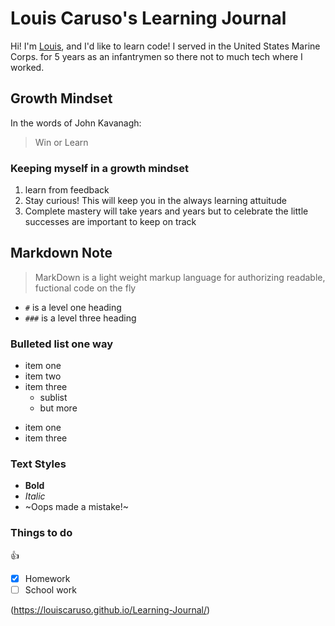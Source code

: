 # Louis Caruso's Learning Journal
 Hi! I'm [Louis](https://louiscaruso.github.io/Learning-Journal/), and I'd like to learn code! I served in the United States Marine Corps. for 5 years as an infantrymen so there not to much tech where I worked. 

## Growth Mindset
In the words of John Kavanagh:
> Win or Learn

### Keeping myself in a growth mindset
1. learn from feedback
1. Stay curious! This will keep you in the always learning attuitude  
1. Complete mastery will take years and years but to celebrate the little successes are important to keep on track

## Markdown Note
> MarkDown is a light weight markup language for authorizing readable, fuctional code on the fly
- `#` is a level one heading 
- `###` is a level three heading

### Bulleted list one way
 - item one
 - item two
 - item three
   - sublist
   - but more
+ item one
+  item three

### Text Styles
+ **Bold**
+ *Italic*
+ ~Oops made a mistake!~

### Things to do 
:+1:
- [x] Homework
- [ ] School work

(https://louiscaruso.github.io/Learning-Journal/)

